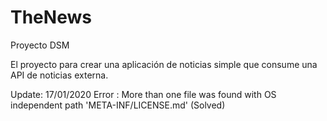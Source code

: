 # TheNews
Proyecto DSM

El proyecto para crear una aplicación de noticias simple que consume una API de noticias externa.

Update: 17/01/2020 Error : More than one file was found with OS independent path 'META-INF/LICENSE.md' (Solved) 

